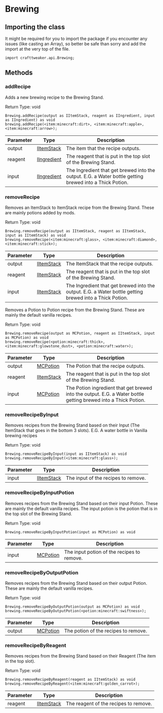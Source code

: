 # Brewing



## Importing the class

It might be required for you to import the package if you encounter any issues (like casting an Array), so better be safe than sorry and add the import at the very top of the file.
```zenscript
import crafttweaker.api.Brewing;
```


## Methods

### addRecipe

Adds a new brewing recipe to the Brewing Stand.

Return Type: void

```zenscript
Brewing.addRecipe(output as IItemStack, reagent as IIngredient, input as IIngredient) as void
brewing.addRecipe(<item:minecraft:dirt>, <item:minecraft:apple>, <item:minecraft:arrow>);
```

| Parameter | Type                                          | Description                                                                                             |
| --------- | --------------------------------------------- | ------------------------------------------------------------------------------------------------------- |
| output    | [IItemStack](/vanilla/api/items/IItemStack)   | The item that the recipe outputs.                                                                       |
| reagent   | [IIngredient](/vanilla/api/items/IIngredient) | The reagent that is put in the top slot of the Brewing Stand.                                           |
| input     | [IIngredient](/vanilla/api/items/IIngredient) | The Ingredient that get brewed into the output. E.G. a Water bottle getting brewed into a Thick Potion. |


### removeRecipe

Removes an ItemStack to ItemStack recipe from the Brewing Stand. These are mainly potions added by mods.

Return Type: void

```zenscript
Brewing.removeRecipe(output as IItemStack, reagent as IItemStack, input as IItemStack) as void
brewing.removeRecipe(<item:minecraft:glass>, <item:minecraft:diamond>, <item:minecraft:stick>);
```

| Parameter | Type                                        | Description                                                                                             |
| --------- | ------------------------------------------- | ------------------------------------------------------------------------------------------------------- |
| output    | [IItemStack](/vanilla/api/items/IItemStack) | The ItemStack that the recipe outputs.                                                                  |
| reagent   | [IItemStack](/vanilla/api/items/IItemStack) | The reagent that is put in the top slot of the Brewing Stand.                                           |
| input     | [IItemStack](/vanilla/api/items/IItemStack) | The Ingredient that get brewed into the output. E.G. a Water bottle getting brewed into a Thick Potion. |


Removes a Potion to Potion recipe from the Brewing Stand. These are mainly the default vanilla recipes.

Return Type: void

```zenscript
Brewing.removeRecipe(output as MCPotion, reagent as IItemStack, input as MCPotion) as void
brewing.removeRecipe(<potion:minecraft:thick>, <item:minecraft:glowstone_dust>, <potion:minecraft:water>);
```

| Parameter | Type                                        | Description                                                                                                    |
| --------- | ------------------------------------------- | -------------------------------------------------------------------------------------------------------------- |
| output    | [MCPotion](/vanilla/api/potions/MCPotion)   | The Potion that the recipe outputs.                                                                            |
| reagent   | [IItemStack](/vanilla/api/items/IItemStack) | The reagent that is put in the top slot of the Brewing Stand.                                                  |
| input     | [MCPotion](/vanilla/api/potions/MCPotion)   | The Potion ingredient that get brewed into the output. E.G. a Water bottle getting brewed into a Thick Potion. |


### removeRecipeByInput

Removes recipes from the Brewing Stand based on their Input (The ItemStack that goes in the bottom 3 slots). E.G. A water bottle in Vanilla brewing recipes

Return Type: void

```zenscript
Brewing.removeRecipeByInput(input as IItemStack) as void
brewing.removeRecipeByInput(<item:minecraft:glass>);
```

| Parameter | Type                                        | Description                         |
| --------- | ------------------------------------------- | ----------------------------------- |
| input     | [IItemStack](/vanilla/api/items/IItemStack) | The input of the recipes to remove. |


### removeRecipeByInputPotion

Removes recipes from the Brewing Stand based on their input Potion. These are mainly the default vanilla recipes. The input potion is the potion that is in the top slot of the Brewing Stand.

Return Type: void

```zenscript
Brewing.removeRecipeByInputPotion(input as MCPotion) as void
```

| Parameter | Type                                      | Description                                |
| --------- | ----------------------------------------- | ------------------------------------------ |
| input     | [MCPotion](/vanilla/api/potions/MCPotion) | The input potion of the recipes to remove. |


### removeRecipeByOutputPotion

Removes recipes from the Brewing Stand based on their output Potion. These are mainly the default vanilla recipes.

Return Type: void

```zenscript
Brewing.removeRecipeByOutputPotion(output as MCPotion) as void
brewing.removeRecipeByOutputPotion(<potion:minecraft:swiftness>);
```

| Parameter | Type                                      | Description                          |
| --------- | ----------------------------------------- | ------------------------------------ |
| output    | [MCPotion](/vanilla/api/potions/MCPotion) | The potion of the recipes to remove. |


### removeRecipeByReagent

Removes recipes from the Brewing Stand based on their Reagent (The item in the top slot).

Return Type: void

```zenscript
Brewing.removeRecipeByReagent(reagent as IItemStack) as void
brewing.removeRecipeByReagent(<item:minecraft:golden_carrot>);
```

| Parameter | Type                                        | Description                           |
| --------- | ------------------------------------------- | ------------------------------------- |
| reagent   | [IItemStack](/vanilla/api/items/IItemStack) | The reagent of the recipes to remove. |




